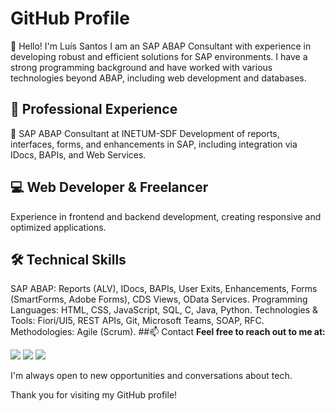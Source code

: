 # GitHub Profile
👋 Hello! I'm Luís Santos
I am an SAP ABAP Consultant with experience in developing robust and efficient solutions for SAP environments. I have a strong programming background and have worked with various technologies beyond ABAP, including web development and databases.

## 💼 Professional Experience
🚀 SAP ABAP Consultant at INETUM-SDF
Development of reports, interfaces, forms, and enhancements in SAP, including integration via IDocs, BAPIs, and Web Services.

## 💻 Web Developer & Freelancer
Experience in frontend and backend development, creating responsive and optimized applications.

## 🛠️ Technical Skills
SAP ABAP: Reports (ALV), IDocs, BAPIs, User Exits, Enhancements, Forms (SmartForms, Adobe Forms), CDS Views, OData Services.
Programming Languages: HTML, CSS, JavaScript, SQL, C, Java, Python.
Technologies & Tools: Fiori/UI5, REST APIs, Git, Microsoft Teams, SOAP, RFC.
Methodologies: Agile (Scrum).
##📫 Contact
**Feel free to reach out to me at:**

<div>
  <a href="https://www.linkedin.com/in/luiscsantos92" target="_blank"><img src="https://img.shields.io/badge/-LinkedIn-%230077B5?style=for-the-badge&logo=linkedin&logoColor=white" target="_blank"></a>
  <a href = "mailto:luis.santos.job@gmail.com"><img src="https://img.shields.io/badge/-Gmail-%23333?style=for-the-badge&logo=gmail&logoColor=white" target="_blank"></a>
  <a href="https://twitter.com/luis_santos_22" target="_blank"><img src="https://img.shields.io/badge/Twitter-blue?style=for-the-badge&logo=twitter&logoColor=white"></a>
</div>

I'm always open to new opportunities and conversations about tech.

Thank you for visiting my GitHub profile!
